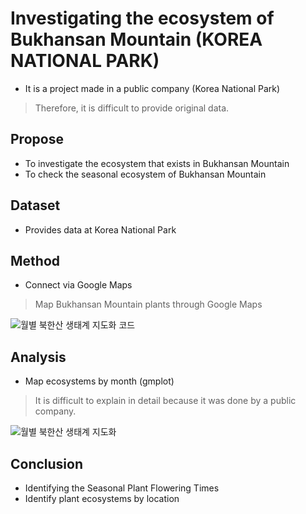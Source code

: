 # Investigating the ecosystem of Bukhansan Mountain (KOREA NATIONAL PARK)
- It is a project made in a public company (Korea National Park)
> Therefore, it is difficult to provide original data. <br/>

## Propose
- To investigate the ecosystem that exists in Bukhansan Mountain
- To check the seasonal ecosystem of Bukhansan Mountain

## Dataset
- Provides data at Korea National Park

## Method
- Connect via Google Maps
> Map Bukhansan Mountain plants through Google Maps

![월별 북한산 생태계 지도화 코드](https://user-images.githubusercontent.com/63955072/122717434-90c27800-d2a6-11eb-86d4-5e67002aaaa9.PNG)

## Analysis
- Map ecosystems by month (gmplot)
> It is difficult to explain in detail because it was done by a public company. <br/>

![월별 북한산 생태계 지도화](https://user-images.githubusercontent.com/63955072/122717238-493bec00-d2a6-11eb-95ed-d9cbe37acaca.PNG)

## Conclusion
- Identifying the Seasonal Plant Flowering Times
- Identify plant ecosystems by location
